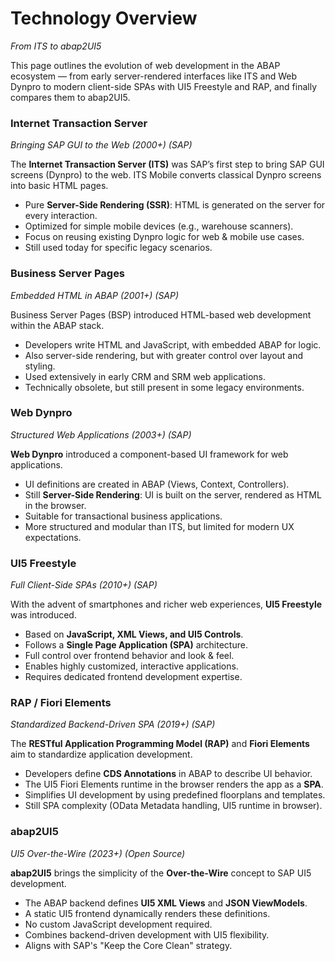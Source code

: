 # Technology Overview
_From ITS to abap2UI5_

This page outlines the evolution of web development in the ABAP ecosystem — from early server-rendered interfaces like ITS and Web Dynpro to modern client-side SPAs with UI5 Freestyle and RAP, and finally compares them to abap2UI5.

### Internet Transaction Server
_Bringing SAP GUI to the Web (2000+) (SAP)_

The **Internet Transaction Server (ITS)** was SAP’s first step to bring SAP GUI screens (Dynpro) to the web. ITS Mobile converts classical Dynpro screens into basic HTML pages.

- Pure **Server-Side Rendering (SSR)**: HTML is generated on the server for every interaction.
- Optimized for simple mobile devices (e.g., warehouse scanners).
- Focus on reusing existing Dynpro logic for web & mobile use cases.
- Still used today for specific legacy scenarios.

### Business Server Pages
_Embedded HTML in ABAP (2001+) (SAP)_

Business Server Pages (BSP) introduced HTML-based web development within the ABAP stack.

- Developers write HTML and JavaScript, with embedded ABAP for logic.
- Also server-side rendering, but with greater control over layout and styling.
- Used extensively in early CRM and SRM web applications.
- Technically obsolete, but still present in some legacy environments.

### Web Dynpro
_Structured Web Applications (2003+) (SAP)_

**Web Dynpro** introduced a component-based UI framework for web applications.

- UI definitions are created in ABAP (Views, Context, Controllers).
- Still **Server-Side Rendering**: UI is built on the server, rendered as HTML in the browser.
- Suitable for transactional business applications.
- More structured and modular than ITS, but limited for modern UX expectations.

### UI5 Freestyle 
_Full Client-Side SPAs (2010+) (SAP)_

With the advent of smartphones and richer web experiences, **UI5 Freestyle** was introduced.

- Based on **JavaScript, XML Views, and UI5 Controls**.
- Follows a **Single Page Application (SPA)** architecture.
- Full control over frontend behavior and look & feel.
- Enables highly customized, interactive applications.
- Requires dedicated frontend development expertise.

### RAP / Fiori Elements 
_Standardized Backend-Driven SPA (2019+) (SAP)_ 

The **RESTful Application Programming Model (RAP)** and **Fiori Elements** aim to standardize application development.

- Developers define **CDS Annotations** in ABAP to describe UI behavior.
- The UI5 Fiori Elements runtime in the browser renders the app as a **SPA**.
- Simplifies UI development by using predefined floorplans and templates.
- Still SPA complexity (OData Metadata handling, UI5 runtime in browser).

### abap2UI5 
_UI5 Over-the-Wire (2023+) (Open Source)_ 

**abap2UI5** brings the simplicity of the **Over-the-Wire** concept to SAP UI5 development.

- The ABAP backend defines **UI5 XML Views** and **JSON ViewModels**.
- A static UI5 frontend dynamically renders these definitions.
- No custom JavaScript development required.
- Combines backend-driven development with UI5 flexibility.
- Aligns with SAP's "Keep the Core Clean" strategy.
